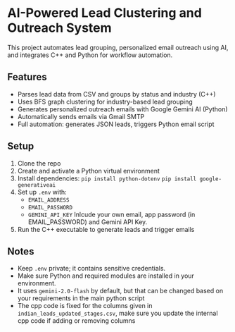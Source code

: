 # AI-Powered Lead Clustering and Outreach System

This project automates lead grouping, personalized email outreach using AI, and integrates C++ and Python for workflow automation.

## Features
- Parses lead data from CSV and groups by status and industry (C++)
- Uses BFS graph clustering for industry-based lead grouping
- Generates personalized outreach emails with Google Gemini AI (Python)
- Automatically sends emails via Gmail SMTP
- Full automation: generates JSON leads, triggers Python email script

## Setup
1. Clone the repo
2. Create and activate a Python virtual environment
3. Install dependencies: `pip install python-dotenv`
                         `pip install google-generativeai`
4. Set up `.env` with:
   - `EMAIL_ADDRESS`
   - `EMAIL_PASSWORD`
   - `GEMINI_API_KEY`
     Inlcude your own email, app password (in EMAIL_PASSWORD) and Gemini API Key.
5. Run the C++ executable to generate leads and trigger emails

## Notes
- Keep `.env` private; it contains sensitive credentials.
- Make sure Python and required modules are installed in your environment.
- It uses `gemini-2.0-flash` by default, but that can be changed based on your requirements in the main python script
- The cpp code is fixed for the columns given in `indian_leads_updated_stages.csv`, make sure you update the internal cpp code if adding or removing columns
